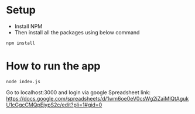 # Setup
- Install NPM
- Then install all the packages using below command

`npm install`

# How to run the app

`node index.js`

Go to localhost:3000 and login via google
Spreadsheet link: https://docs.google.com/spreadsheets/d/1wm6oe0eV0csWg2iZaiMlQtAgukU1cGgcCMQpEjypS2c/edit?pli=1#gid=0